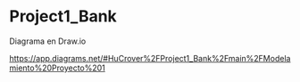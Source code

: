 # Project1_Bank

Diagrama en Draw.io 

https://app.diagrams.net/#HuCrover%2FProject1_Bank%2Fmain%2FModelamiento%20Proyecto%201
